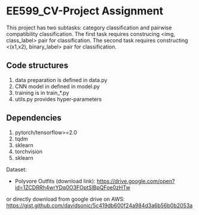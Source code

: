 # EE599_CV-Project Assignment


This project has two subtasks: category classification and pairwise compatibility classification.
The first task requires construcing <img, class_label> pair for classification.
The second task requires constructing <(x1,x2), binary_label> pair for classification.

## Code structures
1. data preparation is defined in data.py
2. CNN model in defined in model.py
3. training is in train_*.py
4. utils.py provides hyper-parameters

## Dependencies
1. pytorch/tensorflow>=2.0
2. tqdm
3. sklearn
4. torchvision
5. sklearn

Dataset:
- Polyvore Outfits (download link): https://drive.google.com/open?id=1ZCDRRh4wrYDq0O3FOptSlBpQFoe0zHTw

or directly download from google drive on AWS:
https://gist.github.com/davidsonic/5c419db600f24a984d3a6b56b0b2053a
